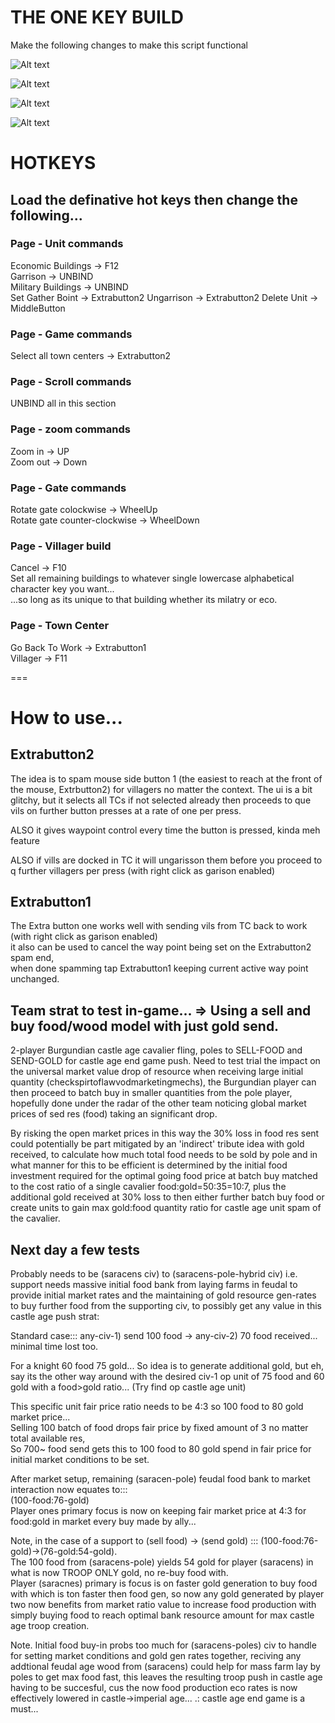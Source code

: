 # THE ONE KEY BUILD

Make the following changes to make this script functional

![Alt text](image.png)  
  
![Alt text](image-1.png)  
  
![Alt text](image-2.png)  
  
![Alt text](image-3.png)  
  
  
# HOTKEYS  
## Load the definative hot keys then change the following...  
  
### Page - Unit commands  
Economic Buildings -> F12  
Garrison -> UNBIND  
Military Buildings -> UNBIND  
Set Gather Boint -> Extrabutton2 
Ungarrison -> Extrabutton2 
Delete Unit -> MiddleButton
  
### Page - Game commands  
Select all town centers -> Extrabutton2  
  
### Page - Scroll commands  
UNBIND all in this section  
  
### Page - zoom commands  
Zoom in -> UP  
Zoom out -> Down  
  
### Page - Gate commands  
Rotate gate colockwise -> WheelUp  
Rotate gate counter-clockwise -> WheelDown  
  
### Page - Villager build  
Cancel -> F10  
Set all remaining buildings to whatever single lowercase alphabetical character key you want...  
...so long as its unique to that building whether its milatry or eco.  

### Page - Town Center  
Go Back To Work -> Extrabutton1  
Villager -> F11  

===

# How to use...
## Extrabutton2  
The idea is to spam mouse side button 1 (the easiest to reach at the front of the mouse, Extrbutton2) for villagers no matter the context.
The ui is a bit glitchy, but it selects all TCs if not selected already then proceeds to que vils on further button presses at a rate of one per press.  
  
ALSO it gives waypoint control every time the button is pressed, kinda meh feature    
  
ALSO if vills are docked in TC it will ungarisson them before you proceed to q further villagers per press (with right click as garison enabled)
  
## Extrabutton1  
The Extra button one works well with sending vils from TC back to work (with right click as garison enabled)  
it also can be used to cancel the way point being set on the Extrabutton2 spam end,  
when done spamming tap Extrabutton1 keeping current active way point unchanged.

## Team strat to test in-game... => Using a sell and buy food/wood model with just gold send.
2-player Burgundian castle age cavalier fling, poles to SELL-FOOD and SEND-GOLD for castle age end game push.
Need to test trial the impact on the universal market value drop of resource when receiving large initial quantity (checkspirtoflawvodmarketingmechs), the Burgundian player can then proceed to batch buy in smaller quantities from the pole player, hopefully done under the radar of the other team noticing global market prices of sed res (food) taking an significant drop.

By risking the open market prices in this way the 30% loss in food res sent could potentially be part mitigated by an 'indirect' tribute idea with gold received, to calculate how much total food needs to be sold by pole and in what manner for this to be efficient is determined by the initial food investment required for the optimal going food price at batch buy matched to the cost ratio of a single cavalier food:gold=50:35=10:7, plus the additional gold received at 30% loss to then either further batch buy food or create units to gain max gold:food quantity ratio for castle age unit spam of the cavalier. 
## 
  
## Next day a few tests
Probably needs to be (saracens civ) to (saracens-pole-hybrid civ) i.e. support needs massive initial food bank from laying farms in feudal to provide initial market rates and the maintaining of gold resource gen-rates to buy further food from the supporting civ, to possibly get any value in this castle age push strat:  
  
Standard case::: any-civ-1) send 100 food -> any-civ-2) 70 food received... minimal time lost too.  
  
For a knight 60 food 75 gold... So idea is to generate additional gold, but eh, say its the other way around with the desired civ-1 op unit of 75 food and 60 gold with a food>gold ratio... (Try find op castle age unit)  
  
This specific unit fair price ratio needs to be 4:3 so 100 food to 80 gold market price...  
Selling 100 batch of food drops fair price by fixed amount of 3 no matter total available res,  
So 700~ food send gets this to 100 food to 80 gold spend in fair price for initial market conditions to be set.  
  
After market setup, remaining (saracen-pole) feudal food bank to market interaction now equates to:::  
(100-food:76-gold)  
Player ones primary focus is now on keeping fair market price at 4:3 for food:gold in market every buy made by ally...   
  
Note, in the case of a support to (sell food) -> (send gold) ::: (100-food:76-gold)->(76-gold:54-gold).  
The 100 food from (saracens-pole) yields 54 gold for player (saracens) in what is now TROOP ONLY gold, no re-buy food with.    
Player (saracnes) primary is focus is on faster gold generation to buy food with which is ton faster then food gen, so now any gold generated by player two now benefits from market ratio value to increase food production with simply buying food to reach optimal bank resource amount for max castle age troop creation.  
  
Note. Initial food buy-in probs too much for (saracens-poles) civ to handle for setting market conditions and gold gen rates together, reciving any addtional feudal age wood from (saracens) could help for mass farm lay by poles to get max food fast, this leaves the resulting troop push in castle age having to be succesful, cus the now food production eco rates is now effectively lowered in castle->imperial age... .: castle age end game is a must...       
  
